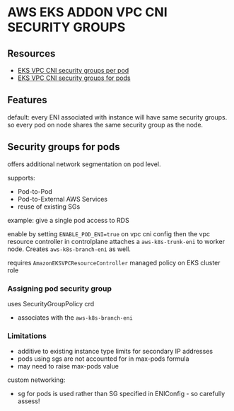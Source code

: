 # AWS EKS ADDON VPC CNI SECURITY GROUPS

## Resources
- [EKS VPC CNI security groups per pod](https://docs.aws.amazon.com/eks/latest/best-practices/sgpp.html)
- [EKS VPC CNI security groups for pods](https://docs.aws.amazon.com/eks/latest/userguide/security-groups-for-pods.html)

## Features
default: every ENI associated with instance will have same security groups.
so every pod on node shares the same security group as the node.

## Security groups for pods
offers additional network segmentation on pod level.

supports:
- Pod-to-Pod
- Pod-to-External AWS Services
- reuse of existing SGs

example: give a single pod access to RDS

enable by setting `ENABLE_POD_ENI=true` on vpc cni config
then the vpc resource controller in controlplane attaches a `aws-k8s-trunk-eni`
to worker node. Creates `aws-k8s-branch-eni` as well.

requires `AmazonEKSVPCResourceController` managed policy on EKS cluster role

### Assigning pod security group
uses SecurityGroupPolicy crd
- associates with the `aws-k8s-branch-eni`

### Limitations
- additive to existing instance type limits for secondary IP addresses
- pods using sgs are not accounted for in max-pods formula
- may need to raise max-pods value

custom networking:
- sg for pods is used rather than SG specified in ENIConfig - so carefully assess!
